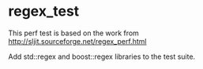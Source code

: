 regex_test
==========
This perf test is based on the work from http://sljit.sourceforge.net/regex_perf.html

Add std::regex and boost::regex libraries to the test suite.


